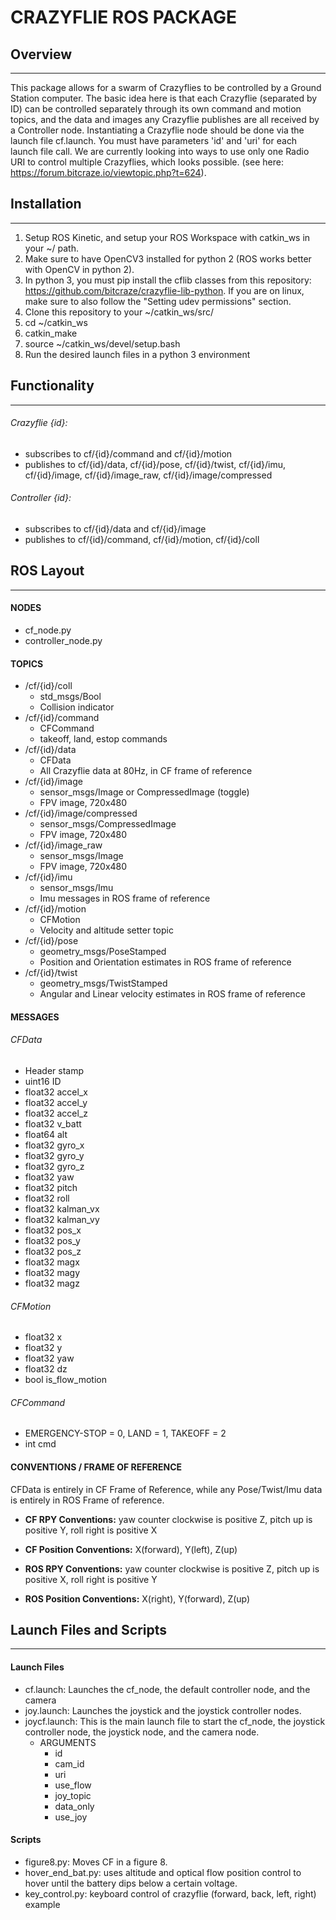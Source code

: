 # CRAZYFLIE ROS PACKAGE

## Overview
--------------
This package allows for a swarm of Crazyflies to be controlled by a Ground Station computer. The basic idea here is that each Crazyflie (separated by ID) can be controlled separately through its own command and motion topics, and the data and images any Crazyflie publishes are all received by a Controller node. Instantiating a Crazyflie node should be done via the launch file cf.launch. You must have parameters 'id' and 'uri' for each launch file call. We are currently looking into ways to use only one Radio URI to control multiple Crazyflies, which looks possible. (see here: https://forum.bitcraze.io/viewtopic.php?t=624).

## Installation
--------------
1. Setup ROS Kinetic, and setup your ROS Workspace with catkin_ws in your ~/ path.
2. Make sure to have OpenCV3 installed for python 2 (ROS works better with OpenCV in python 2).
3. In python 3, you must pip install the cflib classes from this repository: https://github.com/bitcraze/crazyflie-lib-python. If you are on linux, make sure to also follow the "Setting udev permissions" section.
3. Clone this repository to your ~/catkin_ws/src/
4. cd ~/catkin_ws
5. catkin_make
6. source ~/catkin_ws/devel/setup.bash
7. Run the desired launch files in a python 3 environment


## Functionality
--------------
###### Crazyflie {id}:
* subscribes to cf/{id}/command and cf/{id}/motion
* publishes to cf/{id}/data, cf/{id}/pose, cf/{id}/twist, cf/{id}/imu, cf/{id}/image, cf/{id}/image_raw, cf/{id}/image/compressed


###### Controller {id}:
* subscribes to cf/{id}/data and cf/{id}/image
* publishes to cf/{id}/command, cf/{id}/motion, cf/{id}/coll


## ROS Layout
--------------
#### NODES
* cf_node.py
* controller_node.py


#### TOPICS
* /cf/{id}/coll
	* std_msgs/Bool
	* Collision indicator
* /cf/{id}/command
	* CFCommand
	* takeoff, land, estop commands
* /cf/{id}/data
	* CFData
	* All Crazyflie data at 80Hz, in CF frame of reference
* /cf/{id}/image
	* sensor_msgs/Image or CompressedImage (toggle)
	* FPV image, 720x480
* /cf/{id}/image/compressed
	* sensor_msgs/CompressedImage
	* FPV image, 720x480
* /cf/{id}/image_raw
	* sensor_msgs/Image
	* FPV image, 720x480
* /cf/{id}/imu
	* sensor_msgs/Imu
	* Imu messages in ROS frame of reference
* /cf/{id}/motion
	* CFMotion
	* Velocity and altitude setter topic
* /cf/{id}/pose
	* geometry_msgs/PoseStamped
	* Position and Orientation estimates in ROS frame of reference
* /cf/{id}/twist
	* geometry_msgs/TwistStamped
	* Angular and Linear velocity estimates in ROS frame of reference
 

#### MESSAGES

###### CFData
* Header stamp
* uint16 ID
* float32 accel_x
* float32 accel_y
* float32 accel_z
* float32 v_batt
* float64 alt
* float32 gyro_x
* float32 gyro_y
* float32 gyro_z
* float32 yaw
* float32 pitch
* float32 roll
* float32 kalman_vx
* float32 kalman_vy
* float32 pos_x
* float32 pos_y
* float32 pos_z
* float32 magx
* float32 magy
* float32 magz

###### CFMotion
* float32 x
* float32 y
* float32 yaw
* float32 dz
* bool is_flow_motion


###### CFCommand
* EMERGENCY-STOP = 0, LAND = 1, TAKEOFF = 2
* int cmd

#### CONVENTIONS / FRAME OF REFERENCE
CFData is entirely in CF Frame of Reference, while any Pose/Twist/Imu data is entirely in ROS Frame of reference.

- **CF RPY Conventions:** yaw counter clockwise is positive Z, pitch up is positive Y, roll right is positive X
- **CF Position Conventions:** X(forward), Y(left), Z(up)

- **ROS RPY Conventions:** yaw counter clockwise is positive Z, pitch up is positive X, roll right is positive Y
- **ROS Position Conventions:** X(right), Y(forward), Z(up)


## Launch Files and Scripts
-------------
#### Launch Files
* cf.launch: Launches the cf\_node, the default controller node, and the camera
* joy.launch: Launches the joystick and the joystick controller nodes.
* joycf.launch: This is the main launch file to start the cf\_node, the joystick controller node, the joystick node, and the camera node.
	* ARGUMENTS
		* id
		* cam_id
		* uri
		* use_flow
		* joy_topic
		* data_only
		* use_joy

#### Scripts
* figure8.py: Moves CF in a figure 8.
* hover\_end\_bat.py: uses altitude and optical flow position control to hover until the battery dips below a certain voltage.
* key_control.py: keyboard control of crazyflie (forward, back, left, right) example



